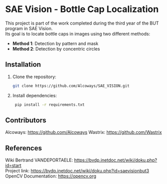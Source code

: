 # SAE Vision - Bottle Cap Localization

This project is part of the work completed during the third year of the BUT program in SAE Vision.  
Its goal is to locate bottle caps in images using two different methods:

- **Method 1**: Detection by pattern and mask  
- **Method 2**: Detection by concentric circles  

## Installation

1. Clone the repository:
    ```bash
    git clone https://github.com/Alcoways/SAE_VISION.git
    ```

2. Install dependencies:
   ```bash 
    pip install -r requirements.txt
    ```

## Contributors
Alcoways: https://github.com/Alcoways
Wastrix: https://github.com/Wastrix

## References
Wiki Bertrand VANDEPORTAELE: https://bvdp.inetdoc.net/wiki/doku.php?id=start  
Project link: https://bvdp.inetdoc.net/wiki/doku.php?id=saevisionbut3  
OpenCV Documentation: https://opencv.org  